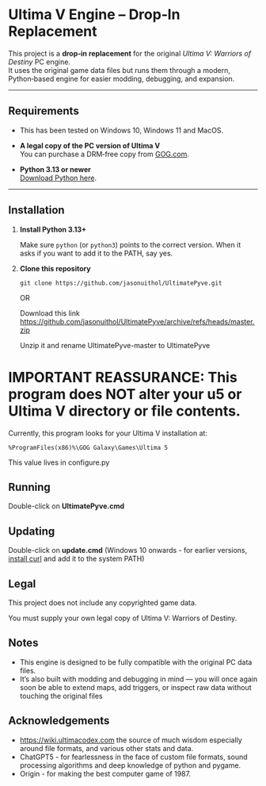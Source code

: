 # Ultima V Engine – Drop‑In Replacement

This project is a **drop‑in replacement** for the original *Ultima V: Warriors of Destiny* PC engine.  
It uses the original game data files but runs them through a modern, Python‑based engine for easier modding, debugging, and expansion.

---

## Requirements

- This has been tested on Windows 10, Windows 11 and MacOS.

- **A legal copy of the PC version of Ultima V**  
  You can purchase a DRM‑free copy from [GOG.com](https://www.gog.com/en/game/ultima_4_5_6).
- **Python 3.13 or newer**  
  [Download Python here](https://www.python.org/downloads/).

---

## Installation

1. **Install Python 3.13+**  

    Make sure `python` (or `python3`) points to the correct version.  When it asks if you want to add it to the PATH, say yes.


2. **Clone this repository**  

    ```
    git clone https://github.com/jasonuithol/UltimatePyve.git
    ```

    OR

    Download this link https://github.com/jasonuithol/UltimatePyve/archive/refs/heads/master.zip
    
    Unzip it and rename UltimatePyve-master to UltimatePyve


# IMPORTANT REASSURANCE: This program does NOT alter your u5 or Ultima V directory or file contents.

Currently, this program looks for your Ultima V installation at:

```
%ProgramFiles(x86)%\GOG Galaxy\Games\Ultima 5
```

This value lives in configure.py

## Running

Double-click on **UltimatePyve.cmd**

## Updating

Double-click on **update.cmd** (Windows 10 onwards - for earlier versions, [install curl](https://curl.se/download.html) and add it to the system PATH)

## Legal
    
This project does not include any copyrighted game data.

You must supply your own legal copy of Ultima V: Warriors of Destiny.
    
## Notes

- This engine is designed to be fully compatible with the original PC data files.
- It’s also built with modding and debugging in mind — you will once again soon be able to extend maps, add triggers, or inspect raw data without touching the original files

## Acknowledgements

- https://wiki.ultimacodex.com the source of much wisdom especially around file formats, 
  and various other stats and data.
- ChatGPT5 - for fearlessness in the face of custom file formats, sound processing algorithms 
  and deep knowledge of python and pygame.
- Origin - for making the best computer game of 1987.
